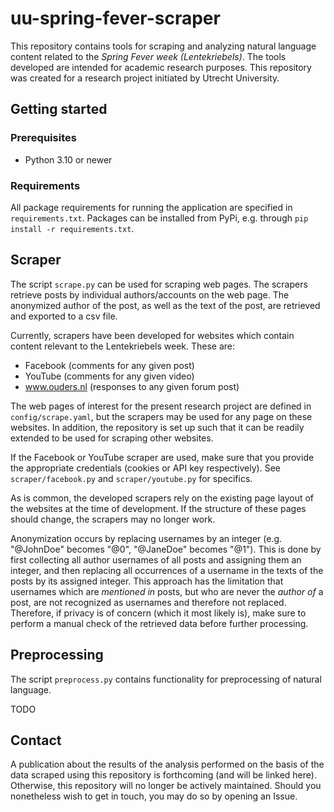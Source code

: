 # uu-spring-fever-scraper
This repository contains tools for scraping and analyzing natural language content related to the *Spring Fever week (Lentekriebels)*.
The tools developed are intended for academic research purposes.
This repository was created for a research project initiated by Utrecht University.

## Getting started

### Prerequisites

- Python 3.10 or newer

### Requirements
All package requirements for running the application are specified in `requirements.txt`. Packages can be installed from PyPi, e.g. through `pip install -r requirements.txt`.

## Scraper

The script `scrape.py` can be used for scraping web pages.
The scrapers retrieve posts by individual authors/accounts on the web page.
The anonymized author of the post, as well as the text of the post, are retrieved and exported to a csv file.

Currently, scrapers have been developed for websites which contain content relevant to the Lentekriebels week.
These are:
* Facebook (comments for any given post)
* YouTube (comments for any given video) 
* www.ouders.nl (responses to any given forum post)

The web pages of interest for the present research project are defined in `config/scrape.yaml`, but the scrapers may be used for any page on these websites.
In addition, the repository is set up such that it can be readily extended to be used for scraping other websites.

If the Facebook or YouTube scraper are used, make sure that you provide the appropriate credentials (cookies or API key respectively).
See `scraper/facebook.py` and `scraper/youtube.py` for specifics.

As is common, the developed scrapers rely on the existing page layout of the websites at the time of development. If the structure of these pages should change, the scrapers may no longer work.

Anonymization occurs by replacing usernames by an integer (e.g. "@JohnDoe" becomes "@0", "@JaneDoe" becomes "@1").
This is done by first collecting all author usernames of all posts and assigning them an integer, and then replacing all occurrences of a username in the texts of the posts by its assigned integer.
This approach has the limitation that usernames which are *mentioned in* posts, but who are never the *author of* a post, are not recognized as usernames and therefore not replaced.
Therefore, if privacy is of concern (which it most likely is), make sure to perform a manual check of the retrieved data before further processing.

## Preprocessing

The script `preprocess.py` contains functionality for preprocessing of natural language. 

TODO 

## Contact

A publication about the results of the analysis performed on the basis of the data scraped using this repository is forthcoming (and will be linked here).
Otherwise, this repository will no longer be actively maintained.
Should you nonetheless wish to get in touch, you may do so by opening an Issue.